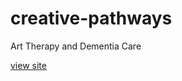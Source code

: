 # creative-pathways
 Art Therapy and Dementia Care
 
 [view site](https://arlenemfa.github.io/creative-pathways)